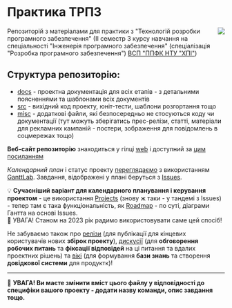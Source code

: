 # Практика ТРПЗ

<img src="https://raw.githubusercontent.com/liketaurus/SE-practice-template/main/docs/images/resources/PPC-SE.jpg" align="right" style="float:right;">

Репозиторій з матеріалами для практики з "Технологій розробки програмного забезпечення" (ІІ семестр 3 курсу навчання на спеціальності "Інженерія програмного забезпечення" (спеціалізація "Розробка програмного забезпечення") [ВСП "ППФК НТУ "ХПІ"](https://sites.google.com/polytechnic.co.cc/main))

## **Структура репозиторію**:
* [docs](docs/README.md) - проектна документація для всіх етапів - з детальними поясненнями та шаблонами всіх документів
* [src](src/README.md) - вихідний код проекту, юніт-тести, шаблони розгортання тощо
* [misc](misc/README.md) - додаткові файли, які безпосередньо не стосуються коду чи документації (тут можуть зберігатись прес-релізи, статті, матеріали для рекламних кампаній - постери, зображення для повідомлень в соцмережах тощо)

**Веб-сайт репозиторію** знаходиться у гілці [web](https://github.com/liketaurus/SE-practice-template/tree/web) і доступний за [цим посиланням](https://liketaurus.github.io/SE-practice-template/) 

*Календарний план* і статус проекту [переглядаємо](https://app.ganttlab.com/) з використанням [GanttLab](https://github.com/ganttlab/ganttlab). Завдання, відображені у плані беруться з [Issues](https://github.com/liketaurus/SE-practice-template/issues). 

:bulb: **Cучасніший варіант для календарного планування і керування проектом** - це використання [Projects](https://github.com/liketaurus/SE-practice-template/projects) (знову ж таки - у тандемі з Issues) - тепер там є така функціональність, як [Roadmap](https://github.blog/changelog/2023-01-31-roadmap-in-projects-public-beta/) - по суті, діаграми Гантта на основі Issues. <br> :triangular_flag_on_post: УВАГА! Станом на 2023 рік радимо використовувати саме цей спосіб!  

Не забуваємо також про [релізи](https://github.com/liketaurus/SE-practice-template/releases) (для публікації для кінцевих користувачів нових **збірок проекту**), [дискусії](https://github.com/liketaurus/SE-practice-template/discussions) (для **обговорення робочих питань** та **фіксації відповідей** на ці питання та вдалих проектних рішень) та [вікі](https://github.com/liketaurus/SE-practice-template/wiki) (для формування **бази знань** та створення **довідкової системи** для продуктк)!

---

:triangular_flag_on_post: **УВАГА! Ви маєте змінити вміст цього файлу у відповідності до специфіки вашого проекту - додати назву команди, опис завдання тощо.**

